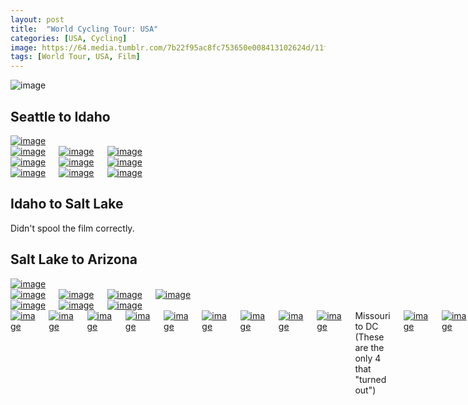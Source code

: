 ```yaml
---
layout: post
title:  "World Cycling Tour: USA"
categories: [USA, Cycling]
image: https://64.media.tumblr.com/7b22f95ac8fc753650e008413102624d/11f540256d474e07-b4/s540x810/d72d08bb480131dbe88d1d0ae60bae1094f43dbb.jpg
tags: [World Tour, USA, Film]
---
```

<img alt="image" class="image post_media_photo" src="https://64.media.tumblr.com/d8505902ac54cb25b6cfaff625cd5450/7c24fe46274cce0c-86/s500x750/d78d2b39b9aaf6e7615de884c003db465705b40b.jpg" />

<h2>Seattle to Idaho</h2>
<p></p>
<a href="https://64.media.tumblr.com/79027e06c409e6876ae3a2c89435c76b/11f540256d474e07-98/s2048x3072/c68cbc8556f2df146a92ec3fc82c7c392e0aa86c.jpg"><img alt="image" class="image post_media_photo" src="https://64.media.tumblr.com/79027e06c409e6876ae3a2c89435c76b/11f540256d474e07-98/s2048x3072/c68cbc8556f2df146a92ec3fc82c7c392e0aa86c.jpg" /></a>
<div class="columns">
  <div class="img1">
  <a href="https://64.media.tumblr.com/5b5dd94a1c3e7e88af255e3cd8029208/11f540256d474e07-03/s2048x3072/d02124b8df24bd2cd9cfe323c7ac8ffebeee416b.jpg"><img alt="image" class="image post_media_photo" src="https://64.media.tumblr.com/5b5dd94a1c3e7e88af255e3cd8029208/11f540256d474e07-03/s2048x3072/d02124b8df24bd2cd9cfe323c7ac8ffebeee416b.jpg" /></a>
  </div>
  <div class="img2">
<a href="https://64.media.tumblr.com/4199f30e029d02cdbc29e2c00524f03e/11f540256d474e07-ca/s2048x3072/ed972589c0ac6e2df0bd8f168168e78b774cf28f.jpg"><img alt="image" class="image post_media_photo" src="https://64.media.tumblr.com/4199f30e029d02cdbc29e2c00524f03e/11f540256d474e07-ca/s2048x3072/ed972589c0ac6e2df0bd8f168168e78b774cf28f.jpg" /></a>
 </div>
  <div class="img3">
<a href="https://64.media.tumblr.com/ed1113bd9572b81fe20c40b0595457d4/11f540256d474e07-57/s2048x3072/4ebdafb39865ef855be42e4076f3d251cc9d19dd.jpg"><img alt="image" class="image post_media_photo" src="https://64.media.tumblr.com/ed1113bd9572b81fe20c40b0595457d4/11f540256d474e07-57/s2048x3072/4ebdafb39865ef855be42e4076f3d251cc9d19dd.jpg" /></a>
   </div>
  </div>
    
<div class="columns">
  <div class="img1">
  <a href="https://64.media.tumblr.com/ed1113bd9572b81fe20c40b0595457d4/11f540256d474e07-57/s2048x3072/4ebdafb39865ef855be42e4076f3d251cc9d19dd.jpg"><img alt="image" class="image post_media_photo" src="https://64.media.tumblr.com/ed1113bd9572b81fe20c40b0595457d4/11f540256d474e07-57/s2048x3072/4ebdafb39865ef855be42e4076f3d251cc9d19dd.jpg" /></a>
  </div>

  <!---->
  <div class="img2">
<a href="https://64.media.tumblr.com/1c10b89a7a7383d5efd940a8badfc627/11f540256d474e07-32/s1280x1920/00dacf01331421190e58f23cc86ab453449de37d.jpg"><img alt="image" class="image post_media_photo" src="https://64.media.tumblr.com/1c10b89a7a7383d5efd940a8badfc627/11f540256d474e07-32/s1280x1920/00dacf01331421190e58f23cc86ab453449de37d.jpg" /></a>
 </div>
  <div class="img3">
<a href="https://64.media.tumblr.com/c1da579d17e6329d661f78de0555fac3/11f540256d474e07-35/s1280x1920/86eaaee9abd82e066c378b8a166fe1d45745afaf.jpg"><img alt="image" class="image post_media_photo" src="https://64.media.tumblr.com/c1da579d17e6329d661f78de0555fac3/11f540256d474e07-35/s1280x1920/86eaaee9abd82e066c378b8a166fe1d45745afaf.jpg" /></a>
   </div>
  </div>
    
<div class="columns">
  <div class="img1">
  <a href="https://64.media.tumblr.com/8f05d39d4cd96b3bc9e40e8a57c18c98/11f540256d474e07-4b/s1280x1920/80b056b9d77201eb0a8a5392f94491f2bcef0b96.jpg"><img alt="image" class="image post_media_photo" src="https://64.media.tumblr.com/8f05d39d4cd96b3bc9e40e8a57c18c98/11f540256d474e07-4b/s1280x1920/80b056b9d77201eb0a8a5392f94491f2bcef0b96.jpg" /></a>
  </div>
  <div class="img2">
<a href="https://64.media.tumblr.com/1a5797d5da0bd39cc628164c95e88f63/11f540256d474e07-b3/s1280x1920/5efe890b815dcedc80386aac4f385b338fc9339e.jpg"><img alt="image" class="image post_media_photo" src="https://64.media.tumblr.com/1a5797d5da0bd39cc628164c95e88f63/11f540256d474e07-b3/s1280x1920/5efe890b815dcedc80386aac4f385b338fc9339e.jpg" /></a>
 </div>
  <div class="img3">
<a href="https://64.media.tumblr.com/7b22f95ac8fc753650e008413102624d/11f540256d474e07-b4/s1280x1920/ca6bd5f2dc0b291f33c7a76be30bbcc7e9efb6d5.jpg"><img alt="image" class="image post_media_photo" src="https://64.media.tumblr.com/7b22f95ac8fc753650e008413102624d/11f540256d474e07-b4/s1280x1920/ca6bd5f2dc0b291f33c7a76be30bbcc7e9efb6d5.jpg" /></a>
   </div>
  </div>
  
  <h2>Idaho to Salt Lake</h2>
Didn't spool the film correctly.
<h2>Salt Lake to Arizona</h2>
<a href="https://64.media.tumblr.com/c791d79f60f0aa2fe3e3c087c2389943/7b8241f50ccef935-18/s1280x1920/3f7e5898601396074bd695a86d753581afefa820.jpg"><img alt="image" class="image post_media_photo" src="https://64.media.tumblr.com/c791d79f60f0aa2fe3e3c087c2389943/7b8241f50ccef935-18/s1280x1920/3f7e5898601396074bd695a86d753581afefa820.jpg" /></a>
  
<div class="columns">
  <div class="img1">
  <a href="https://64.media.tumblr.com/2acb57c485855c85d01f002ed4aca068/7b8241f50ccef935-2b/s1280x1920/9b0cbbf99aea8ab58551064b0cc65115ba05be66.jpg"><img alt="image" class="image post_media_photo" src="https://64.media.tumblr.com/2acb57c485855c85d01f002ed4aca068/7b8241f50ccef935-2b/s1280x1920/9b0cbbf99aea8ab58551064b0cc65115ba05be66.jpg" /></a>
  </div>
  <div class="img2">
<a href="https://64.media.tumblr.com/c6826aa3c0295927cd5bd83c42ea6bba/7b8241f50ccef935-90/s1280x1920/50d99a260dc18eb1d28450e44ffda607b4047b34.jpg"><img alt="image" class="image post_media_photo" src="https://64.media.tumblr.com/c6826aa3c0295927cd5bd83c42ea6bba/7b8241f50ccef935-90/s1280x1920/50d99a260dc18eb1d28450e44ffda607b4047b34.jpg" /></a>
  
<div class="columns">
 </div>  </div>  <div class="img1">
  <a href="https://64.media.tumblr.com/e209300c6ccf5a46dd33045917a375d4/7b8241f50ccef935-90/s1280x1920/97454ad108b77ebc817b593155a525bc75a982cc.jpg"><img alt="image" class="image post_media_photo" src="https://64.media.tumblr.com/e209300c6ccf5a46dd33045917a375d4/7b8241f50ccef935-90/s1280x1920/97454ad108b77ebc817b593155a525bc75a982cc.jpg" /></a>
  </div>
  <div class="img2">
<a href="https://64.media.tumblr.com/07d852cb90a342cd8799f7f056a51f5b/7b8241f50ccef935-1c/s1280x1920/c7cf6e40a4b1c0b8de8636238d3ca4142911379c.jpg"><img alt="image" class="image post_media_photo" src="https://64.media.tumblr.com/07d852cb90a342cd8799f7f056a51f5b/7b8241f50ccef935-1c/s1280x1920/c7cf6e40a4b1c0b8de8636238d3ca4142911379c.jpg" /></a>
  </div>
  </div>
  
<div class="columns">
  <div class="img1">
 <a href="https://64.media.tumblr.com/04faba7a6186aa8a89ea1bd5d7a797f5/7b8241f50ccef935-d1/s1280x1920/df2bbef2f2d316f43f217610190de2cae3d3ccb6.jpg"><img alt="image" class="image post_media_photo" src="https://64.media.tumblr.com/04faba7a6186aa8a89ea1bd5d7a797f5/7b8241f50ccef935-d1/s1280x1920/df2bbef2f2d316f43f217610190de2cae3d3ccb6.jpg" /></a> 
  </div>
  <div class="img2">
<a href="https://64.media.tumblr.com/5bc178c15c4419dcad10aad097ac7121/7b8241f50ccef935-f3/s1280x1920/f05bb5f071bfb0431d700eab9fa669cdac8ba2f7.jpg"><img alt="image" class="image post_media_photo" src="https://64.media.tumblr.com/5bc178c15c4419dcad10aad097ac7121/7b8241f50ccef935-f3/s1280x1920/f05bb5f071bfb0431d700eab9fa669cdac8ba2f7.jpg" /></a>
 </div>
 <a href="https://64.media.tumblr.com/6cd32eaeeb63a190637c9071431a4362/7b8241f50ccef935-ad/s1280x1920/f3a7793334f0af99523f78149043e9c5299a10d3.jpg"><img alt="image" class="image post_media_photo" src="https://64.media.tumblr.com/6cd32eaeeb63a190637c9071431a4362/7b8241f50ccef935-ad/s1280x1920/f3a7793334f0af99523f78149043e9c5299a10d3.jpg" /></a>
  </div>  
<div class="columns">
  <div class="img1">
  <a href="https://64.media.tumblr.com/661c753d8737bc5874a9ca7860b3ea7f/7b8241f50ccef935-10/s1280x1920/3f655ab6eeafc3b184be36b3136a895b97549bb2.jpg"><img alt="image" class="image post_media_photo" src="https://64.media.tumblr.com/661c753d8737bc5874a9ca7860b3ea7f/7b8241f50ccef935-10/s1280x1920/3f655ab6eeafc3b184be36b3136a895b97549bb2.jpg" /></a>
  </div>
  <div class="img2">
<a href="https://64.media.tumblr.com/ef2011095aadeefb4080a1f431de3273/7b8241f50ccef935-2b/s1280x1920/50f5047ae08c0a39d7e0629ea8344f9e889a878b.jpg"><img alt="image" class="image post_media_photo" src="https://64.media.tumblr.com/ef2011095aadeefb4080a1f431de3273/7b8241f50ccef935-2b/s1280x1920/50f5047ae08c0a39d7e0629ea8344f9e889a878b.jpg" /></a>
  </div>
  
<div class="columns">
  <div class="img1">
  <a href="https://64.media.tumblr.com/1b53205b807b0a1f7af7096bbf381dfb/7b8241f50ccef935-c4/s1280x1920/3d1568204bfcfb716f9aa4f216d819123ea04425.jpg"><img alt="image" class="image post_media_photo" src="https://64.media.tumblr.com/1b53205b807b0a1f7af7096bbf381dfb/7b8241f50ccef935-c4/s1280x1920/3d1568204bfcfb716f9aa4f216d819123ea04425.jpg" /></a>
  </div>
  <div class="img2">
<a href="https://64.media.tumblr.com/1b53205b807b0a1f7af7096bbf381dfb/7b8241f50ccef935-c4/s1280x1920/3d1568204bfcfb716f9aa4f216d819123ea04425.jpg"><img alt="image" class="image post_media_photo" src="https://64.media.tumblr.com/5fa57ef24f2141d8cf2b6ee561e6b893/7b8241f50ccef935-26/s1280x1920/83876e9fd3f85a645d9ab5dfeedd6633e0b0c88e.jpg" /></a>
 </div>
  <div class="img3">
<a href="https://64.media.tumblr.com/089e72dc292526085dcc4101768d80c0/7b8241f50ccef935-49/s1280x1920/d8cd71c64d0974edd59ceefd6b4452af90786ef9.jpg"><img alt="image" class="image post_media_photo" src="https://64.media.tumblr.com/089e72dc292526085dcc4101768d80c0/7b8241f50ccef935-49/s1280x1920/d8cd71c64d0974edd59ceefd6b4452af90786ef9.jpg" /></a>
   </div>
  </div>
  
  
<div class="columns">
  <div class="img1">
  <a href="https://64.media.tumblr.com/089e72dc292526085dcc4101768d80c0/7b8241f50ccef935-49/s1280x1920/d8cd71c64d0974edd59ceefd6b4452af90786ef9.jpg"><img alt="image" class="image post_media_photo" src="https://64.media.tumblr.com/4b49334aac964044a354181756475cca/7b8241f50ccef935-54/s1280x1920/9fb578a5981befc4f488d8708c4c103b8a48c945.jpg" /></a>
  </div>
  <div class="img2">
<a href="https://64.media.tumblr.com/5bdc78291745147e4de8505145133bf1/7b8241f50ccef935-d4/s1280x1920/ac7dd0b3fe814c1804ee07ee584e223cb854ded4.jpg"><img alt="image" class="image post_media_photo" src="https://64.media.tumblr.com/5bdc78291745147e4de8505145133bf1/7b8241f50ccef935-d4/s1280x1920/ac7dd0b3fe814c1804ee07ee584e223cb854ded4.jpg" /></a>
 </div>  </div>
<a href="https://64.media.tumblr.com/0ba55746ad2f77f131e844dcbb05bf28/7b8241f50ccef935-b0/s1280x1920/9a68cdf870c36f94d14f13ba12855914a6d02d1d.jpg"><img alt="image" class="image post_media_photo" src="https://64.media.tumblr.com/0ba55746ad2f77f131e844dcbb05bf28/7b8241f50ccef935-b0/s1280x1920/9a68cdf870c36f94d14f13ba12855914a6d02d1d.jpg" /></a> <a href="https://64.media.tumblr.com/fa5c3c51b5ed4171f429ad860c52c631/7b8241f50ccef935-ab/s1280x1920/416ad531f20e51a2a92bce03554f78b3ed9d8361.jpg"><img alt="image" class="image post_media_photo" src="https://64.media.tumblr.com/fa5c3c51b5ed4171f429ad860c52c631/7b8241f50ccef935-ab/s1280x1920/416ad531f20e51a2a92bce03554f78b3ed9d8361.jpg" /></a>Missouri to DC
(These are the only 4 that "turned out")  
<div class="columns">
  <div class="img1">
 <a href="https://64.media.tumblr.com/78fd3210c223aef7d542a57dd3bafd02/7c24fe46274cce0c-5b/s1280x1920/c253a1e7f928c3a5ef511d31a3e8f6e3c67d13e6.jpg"><img alt="image" class="image post_media_photo" src="https://64.media.tumblr.com/b50bd4d9b9113afa0c7c074358dfd7da/7c24fe46274cce0c-cb/s1280x1920/9c2ae8a08f96061f3497b2eb6b08d04ceb22cff6.jpg" /></a>
  </div>
  <div class="img2">
<a href="https://64.media.tumblr.com/7eb8e2fcb0404858a39e23d429286654/7c24fe46274cce0c-e4/s1280x1920/6c9bc8e4b483781fa7c0251242f4a64b6741d95d.jpg"><img alt="image" class="image post_media_photo" src="https://64.media.tumblr.com/7eb8e2fcb0404858a39e23d429286654/7c24fe46274cce0c-e4/s1280x1920/6c9bc8e4b483781fa7c0251242f4a64b6741d95d.jpg" /></a>
  </div>
  </div>
    
<div class="columns">
  <div class="img1">
  <a href="https://64.media.tumblr.com/78fd3210c223aef7d542a57dd3bafd02/7c24fe46274cce0c-5b/s1280x1920/c253a1e7f928c3a5ef511d31a3e8f6e3c67d13e6.jpg"><img alt="image" class="image post_media_photo" src="https://64.media.tumblr.com/78fd3210c223aef7d542a57dd3bafd02/7c24fe46274cce0c-5b/s1280x1920/c253a1e7f928c3a5ef511d31a3e8f6e3c67d13e6.jpg" /></a>
  </div>
  <div class="img2">
<a href="https://64.media.tumblr.com/a7188639196f2d19be8c78dad97352bd/7c24fe46274cce0c-96/s1280x1920/2aaa10bb5e53b2e8aae74ddc2a19ff3ded0aa9b2.jpg"><img alt="image" class="image post_media_photo" src="https://64.media.tumblr.com/a7188639196f2d19be8c78dad97352bd/7c24fe46274cce0c-96/s500x750/2aaa10bb5e53b2e8aae74ddc2a19ff3ded0aa9b2.jpg" /></a>
  </div>
  </div>
  
<a href="https://64.media.tumblr.com/d8505902ac54cb25b6cfaff625cd5450/7c24fe46274cce0c-86/ss500x750/d78d2b39b9aaf6e7615de884c003db465705b40b.jpg"><img alt="image" class="image post_media_photo" src="https://64.media.tumblr.com/d8505902ac54cb25b6cfaff625cd5450/7c24fe46274cce0c-86/s500x750/d78d2b39b9aaf6e7615de884c003db465705b40b.jpg" /></a>
From phone camera... the film version didn't turn out.
